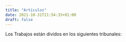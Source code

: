 ```yaml
---
title: "Artículos"
date: 2021-10-31T21:54:33+01:00
draft: false
---
```


Los Trabajos están dividos en los siguientes tribunales:
